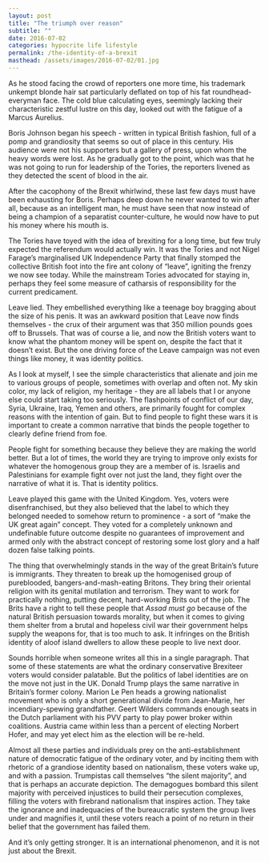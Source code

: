 ```yaml
---
layout: post
title: "The triumph over reason"
subtitle: ""
date: 2016-07-02
categories: hypocrite life lifestyle
permalink: /the-identity-of-a-brexit
masthead: /assets/images/2016-07-02/01.jpg
---
```

As he stood facing the crowd of reporters one more time, his trademark unkempt blonde hair sat particularly deflated on top of his fat roundhead-everyman face. The cold blue calculating eyes, seemingly lacking their characteristic zestful lustre on this day, looked out with the fatigue of a Marcus Aurelius.

Boris Johnson began his speech - written in typical British fashion, full of a pomp and grandiosity that seems so out of place in this century. His audience were not his supporters but a gallery of press, upon whom the heavy words were lost. As he gradually got to the point, which was that he was not going to run for leadership of the Tories, the reporters livened as they detected the scent of blood in the air.

After the cacophony of the Brexit whirlwind, these last few days must have been exhausting for Boris. Perhaps deep down he never wanted to win after all, because as an intelligent man, he must have seen that now instead of being a champion of a separatist counter-culture, he would now have to put his money where his mouth is.

The Tories have toyed with the idea of brexiting for a long time, but few truly expected the referendum would actually win. It was the Tories and not Nigel Farage’s marginalised UK Independence Party that finally stomped the collective British foot into the fire ant colony of “leave”, igniting the frenzy we now see today. While the mainstream Tories advocated for staying in, perhaps they feel some measure of catharsis of responsibility for the current predicament.

Leave lied. They embellished everything like a teenage boy bragging about the size of his penis. It was an awkward position that Leave now finds themselves - the crux of their argument was that 350 million pounds goes off to Brussels. That was of course a lie, and now the British voters want to know what the phantom money will be spent on, despite the fact that it doesn’t exist. But the one driving force of the Leave campaign was not even things like money, it was identity politics.

As I look at myself, I see the simple characteristics that alienate and join me to various groups of people, sometimes with overlap and often not. My skin color, my lack of religion, my heritage - they are all labels that I or anyone else could start taking too seriously. The flashpoints of conflict of our day, Syria, Ukraine, Iraq, Yemen and others, are primarily fought for complex reasons with the intention of gain. But to find people to fight these wars it is important to create a common narrative that binds the people together to clearly define friend from foe.

People fight for something because they believe they are making the world better. But a lot of times, the world they are trying to improve only exists for whatever the homogenous group they are a member of is. Israelis and Palestinians for example fight over not just the land, they fight over the narrative of what it is. That is identity politics.

Leave played this game with the United Kingdom. Yes, voters were disenfranchised, but they also believed that the label to which they belonged needed to somehow return to prominence - a sort of “make the UK great again” concept. They voted for a completely unknown and undefinable future outcome despite no guarantees of improvement and armed only with the abstract concept of restoring some lost glory and a half dozen false talking points.

The thing that overwhelmingly stands in the way of the great Britain’s future is immigrants. They threaten to break up the homogenised group of pureblooded, bangers-and-mash-eating Britons. They bring their oriental religion with its genital mutilation and terrorism. They want to work for practically nothing, putting decent, hard-working Brits out of the job. The Brits have a right to tell these people that _Assad must go_ because of the natural British persuasion towards morality, but when it comes to giving them shelter from a brutal and hopeless civil war their government helps supply the weapons for, that is too much to ask. It infringes on the British identity of aloof island dwellers to allow these people to live next door.

Sounds horrible when someone writes all this in a single paragraph. That some of these statements are what the ordinary conservative Brexiteer voters would consider palatable. But the politics of label identities are on the move not just in the UK. Donald Trump plays the same narrative in Britain’s former colony. Marion Le Pen heads a growing nationalist movement who is only a short generational divide from Jean-Marie, her incendiary-spewing grandfather. Geert Wilders commands enough seats in the Dutch parliament with his PVV party to play power broker within coalitions. Austria came within less than a percent of electing Norbert Hofer, and may yet elect him as the election will be re-held.

Almost all these parties and individuals prey on the anti-establishment nature of democratic fatigue of the ordinary voter, and by inciting them with rhetoric of a grandiose identity based on nationalism, these voters wake up, and with a passion. Trumpistas call themselves “the silent majority”, and that is perhaps an accurate depiction. The demagogues bombard this silent majority with perceived injustices to build their persecution complexes, filling the voters with firebrand nationalism that inspires action. They take the ignorance and inadequacies of the bureaucratic system the group lives under and magnifies it, until these voters reach a point of no return in their belief that the government has failed them.

And it’s only getting stronger. It is an international phenomenon, and it is not just about the Brexit.
